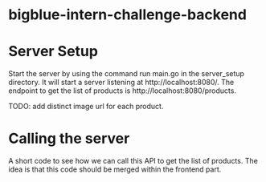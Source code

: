 # bigblue-intern-challenge-backend

# Server Setup

Start the server by using the command run main.go in the server_setup directory.
It will start a server listening at http://localhost:8080/.
The endpoint to get the list of products is http://localhost:8080/products. 

TODO: add distinct image url for each product.

# Calling the server

A short code to see how we can call this API to get the list of products.
The idea is that this code should be merged within the frontend part.
